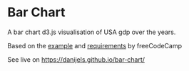 # Bar Chart

A bar chart d3.js visualisation of USA gdp over the years.

Based on the [example](https://codepen.io/freeCodeCamp/full/GrZVaM) and [requirements](https://www.freecodecamp.org/learn/data-visualization/data-visualization-projects/visualize-data-with-a-bar-chart) by freeCodeCamp

See live on https://danijels.github.io/bar-chart/
